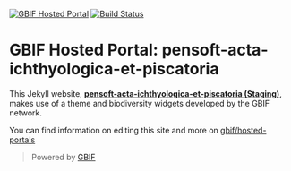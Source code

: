 [![GBIF Hosted Portal](https://docs.gbif.org/style/gbif-hosted-portal.svg)](https://github.com/gbif/hosted-portals)
[![Build Status](https://builds.gbif.org/job/hp-pensoft-acta-ichthyologica-et-piscatoria/badge/icon)](https://builds.gbif.org/job/hp-pensoft-acta-ichthyologica-et-piscatoria/lastBuild/console)
<!-- License badge example: [![CC BY-SA 4.0](https://img.shields.io/badge/License-CC%20BY%2D-SA%204.0-lightgrey.svg)](https://creativecommons.org/licenses/by-sa/4.0/) -->

# GBIF Hosted Portal: pensoft-acta-ichthyologica-et-piscatoria

This Jekyll website, **[pensoft-acta-ichthyologica-et-piscatoria (Staging)](https://pensoft-acta-ichthyologica-et-piscatoria.hp.gbif-staging.org/)**, makes use of a theme and biodiversity widgets developed by the GBIF network.

You can find information on editing this site and more on [gbif/hosted-portals](https://github.com/gbif/hosted-portals)

> Powered by [GBIF](https://www.gbif.org/)
